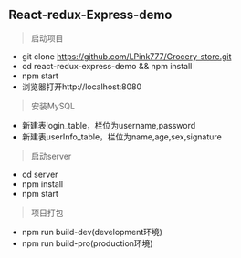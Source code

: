 ## React-redux-Express-demo

> 启动项目
* git clone https://github.com/LPink777/Grocery-store.git
* cd react-redux-express-demo && npm install
* npm start
* 浏览器打开http://localhost:8080

> 安装MySQL
* 新建表login_table，栏位为username,password
* 新建表userInfo_table，栏位为name,age,sex,signature

> 启动server
* cd server
* npm install
* npm start

> 项目打包
* npm run build-dev(development环境)
* npm run build-pro(production环境)